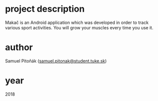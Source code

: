 # project description
Makač is an Android application which was developed in order to track various sport activities. You will grow your muscles every time you use it.

# author
Samuel Pitoňák (samuel.pitonak@student.tuke.sk)

# year
2018